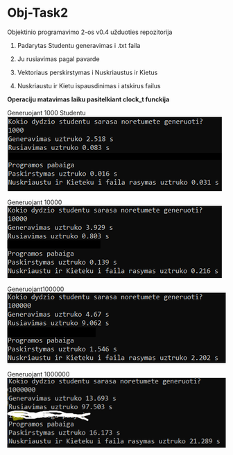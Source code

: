 # Obj-Task2
Objektinio programavimo 2-os v0.4 užduoties repozitorija

1. Padarytas Studentu generavimas i .txt faila

2. Ju rusiavimas pagal pavarde

3. Vektoriaus perskirstymas i Nuskriaustus ir Kietus

4. Nuskriaustu ir Kietu ispausdinimas i atskirus failus

**Operaciju matavimas laiku pasitelkiant clock_t funckija**

Generuojant 1000 Studentu
![1000_Generavimas](https://github.com/ugniusado/Obj-Task2/blob/v0.4_updated/1000.png)

Generuojant 10000
![10000_Generavimas](https://github.com/ugniusado/Obj-Task2/blob/v0.4_updated/10000.png)

Generuojant100000
![100000_Generavimas](https://github.com/ugniusado/Obj-Task2/blob/v0.4_updated/100000.png)

Generuojant 1000000
![1000000 Generavimas](https://github.com/ugniusado/Obj-Task2/blob/v0.4_updated/100_0000.png)







